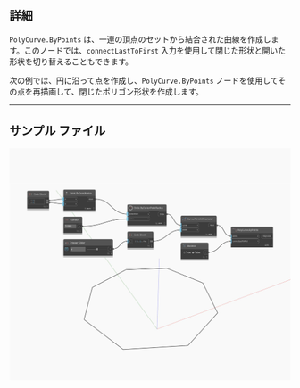 ## 詳細
`PolyCurve.ByPoints` は、一連の頂点のセットから結合された曲線を作成します。このノードでは、`connectLastToFirst` 入力を使用して閉じた形状と開いた形状を切り替えることもできます。

次の例では、円に沿って点を作成し、`PolyCurve.ByPoints` ノードを使用してその点を再描画して、閉じたポリゴン形状を作成します。

___
## サンプル ファイル

![ByPoints](./Autodesk.DesignScript.Geometry.PolyCurve.ByPoints_img.jpg)

